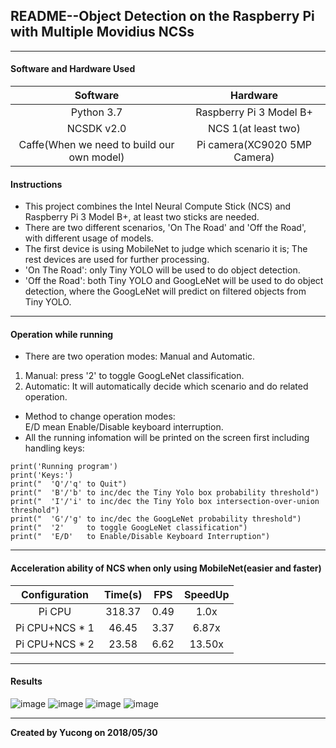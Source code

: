 ## README--Object Detection on the Raspberry Pi with Multiple Movidius NCSs  
-------------
#### Software and Hardware Used  
|Software|Hardware|
|:---:|:---:|  
|Python 3.7|Raspberry Pi 3 Model B+|  
|NCSDK v2.0| NCS 1(at least two)|
|Caffe(When we need to build our own model)|Pi camera(XC9020 5MP Camera)|

#### Instructions
* This project combines the Intel Neural Compute Stick (NCS) and Raspberry Pi 3 Model B+, at least two sticks are needed.   
* There are two different scenarios, 'On The Road' and 'Off the Road', with different usage of models.
* The first device is using MobileNet to judge which scenario it is; The rest devices are used for further processing.  
* 'On The Road': only Tiny YOLO will be used to do object detection.
* 'Off the Road': both Tiny YOLO and GoogLeNet will be used to do object detection, where the GoogLeNet will predict on filtered objects from Tiny YOLO.  

-------------
#### Operation while running
* There are two operation modes: Manual and Automatic.
1. Manual: press '2' to toggle GoogLeNet classification.
2. Automatic: It will automatically decide which scenario and do related operation.
* Method to change operation modes:  
E/D mean Enable/Disable keyboard interruption.
* All the running infomation will be printed on the screen first including handling keys:  
```
print('Running program')
print('Keys:')
print("  'Q'/'q' to Quit")
print("  'B'/'b' to inc/dec the Tiny Yolo box probability threshold")
print("  'I'/'i' to inc/dec the Tiny Yolo box intersection-over-union threshold")
print("  'G'/'g' to inc/dec the GoogLeNet probability threshold")
print("  '2'     to toggle GoogLeNet classification")
print("  'E/D'   to Enable/Disable Keyboard Interruption")
```
-------------
#### Acceleration ability of NCS when only using MobileNet(easier and faster)

|Configuration|Time(s)|FPS|SpeedUp|
|:---:|:---:|:---:|:---:|
|Pi CPU|318.37|0.49|1.0x|
|Pi CPU+NCS * 1|46.45|3.37|6.87x|
|Pi CPU+NCS * 2|23.58|6.62|13.50x|
-------------
#### Results
![image](https://github.com/ylin0022/Application-Using-Pi-and-Multiple-NCSs/blob/master/Screenshots/result%201.png)
![image](https://github.com/ylin0022/Application-Using-Pi-and-Multiple-NCSs/blob/master/Screenshots/result%202.png)
![image](https://github.com/ylin0022/Application-Using-Pi-and-Multiple-NCSs/blob/master/Screenshots/result%203.png)
![image](https://github.com/ylin0022/Application-Using-Pi-and-Multiple-NCSs/blob/master/Screenshots/result%204.png)

-------------
**Created by Yucong on 2018/05/30**
